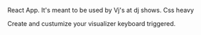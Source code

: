 React App. It's meant to be used by Vj's at dj shows. Css heavy

Create and custumize your visualizer keyboard triggered.
